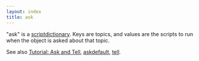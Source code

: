 ```yaml
---
layout: index
title: ask
---
```


"ask" is a [scriptdictionary](../types/scriptdictionary.html). Keys are topics, and values are the scripts to run when the object is asked about that topic.

See also [Tutorial: Ask and Tell](../tutorial/more_things_to_do_with_objects.html#Ask_and_Tell), [askdefault](askdefault.html), [tell](tell.html).
